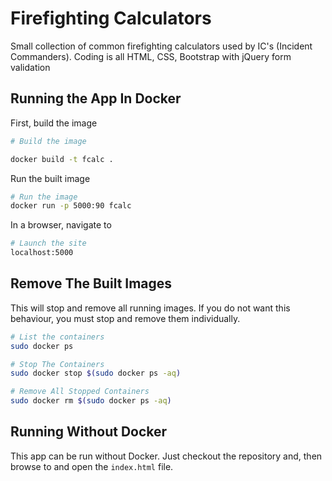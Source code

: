 # Firefighting Calculators

Small collection of common firefighting calculators used by IC's (Incident 
Commanders). Coding is all HTML, CSS, Bootstrap with jQuery form validation

## Running the App In Docker

First, build the image

```bash
# Build the image

docker build -t fcalc .
```

Run the built image

```bash
# Run the image
docker run -p 5000:90 fcalc
```

In a browser, navigate to
```bash
# Launch the site
localhost:5000
```

## Remove The Built Images

This will stop and remove all running images. If you do not want this behaviour, you must stop and remove them individually.

```bash
# List the containers
sudo docker ps

# Stop The Containers
sudo docker stop $(sudo docker ps -aq)

# Remove All Stopped Containers
sudo docker rm $(sudo docker ps -aq)

```

## Running Without Docker

This app can be run without Docker. Just checkout the repository and, then
browse to and open the `index.html` file.
